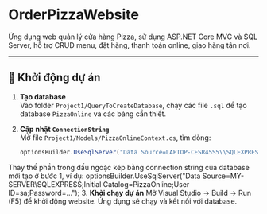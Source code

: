 # OrderPizzaWebsite

Ứng dụng web quản lý cửa hàng Pizza, sử dụng ASP.NET Core MVC và SQL Server, hỗ trợ CRUD menu, đặt hàng, thanh toán online, giao hàng tận nơi.

---

## 🚀 Khởi động dự án

1. **Tạo database**  
   Vào folder `Project1/QueryToCreateDatabase`, chạy các file `.sql` để tạo database `PizzaOnline` và các bảng cần thiết.

2. **Cập nhật `ConnectionString`**  
   Mở file `Project1/Models/PizzaOnlineContext.cs`, tìm dòng:
   ```csharp
   optionsBuilder.UseSqlServer("Data Source=LAPTOP-CESR45S5\\SQLEXPRESS;Initial Catalog=PizzaOnline;Integrated Security=True;Connect Timeout=30;Encrypt=True;Trust Server Certificate=True;Application Intent=ReadWrite;Multi Subnet Failover=False");

Thay thế phần trong dấu ngoặc kép bằng connection string của database mới tạo ở bước 1, ví dụ:
optionsBuilder.UseSqlServer("Data Source=MY-SERVER\\SQLEXPRESS;Initial Catalog=PizzaOnline;User ID=sa;Password=...");
 3. **Khởi chạy dự án** 
 Mở Visual Studio → Build → Run (F5) để khởi động website. Ứng dụng sẽ chạy và kết nối với database.
